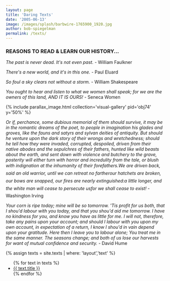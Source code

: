 ```yaml
---
layout: page
title: 'Daring Texts'
date: '2005-06-13'
image: /images/splash/barbwire-1765900_1920.jpg
author: bob-spiegelman
permalink: /texts/
---
```


### REASONS TO READ & LEARN OUR HISTORY...

_The past is never dead. It's not even past._ - William Faulkner  

_There's a new world, and it's in this one._ - Paul Eluard  

_So foul a sky clears not without a storm._ - William Shakespeare  

_You ought to hear and listen to what we women shall speak; for we are the owners of this land, AND IT IS OURS!_ - Seneca Women  

{% include parallax_image.html collection='visual-gallery' pid='obj74' y='50%' %}

_Or if, perchance, some dubious memorial of them should survive, it may be in the romantic dreams of the poet, to people in imagination his glades and groves, like the fauns and satyrs and sylvan deities of antiquity. But should he venture upon the dark story of their wrongs and wretchedness; should he tell how they were invaded, corrupted, despoiled, driven from their native abodes and the sepulchres of their fathers, hunted like wild beasts about the earth, and sent down with violence and butchery to the grave, posterity will either turn with horror and incredulity from the tale, or blush with indignation at the inhumanity of their forefathers.We are driven back, said an old warrior, until we can retreat no fartherour hatchets are broken, our bows are snapped, our fires are nearly extinguished:a little longer, and the white man will cease to persecute usfor we shall cease to exist!_ - Washington Irving  

_Your corn is ripe today; mine will be so tomorrow. 'Tis profit for us both, that I shou'd labour with you today, and that you shou'd aid me tomorrow. I have no kindness for you, and know you have as little for me. I will not, therefore, take any pains upon your account; and should I labour with you upon my own account, in expectation of a return, I know I shou'd in vain depend upon your gratitude. Here then I leave you to labour alone; You treat me in the same manner. The seasons change; and both of us lose our harvests for want of mutual confidence and security._ - David Hume  


{% assign texts = site.texts | where: 'layout','text' %}
<ul>
  {% for text in texts %}
    <li>
      <a href='{{ text.url | absolute_url }}'>
        {{ text.title }}
      </a>
    </li>
  {% endfor %}
</ul>
